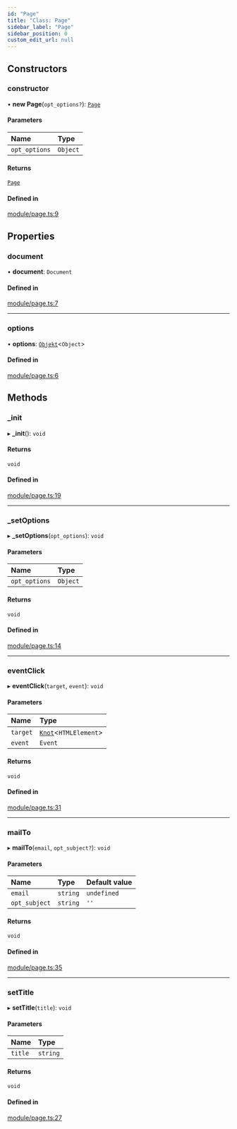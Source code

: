 ```yaml
---
id: "Page"
title: "Class: Page"
sidebar_label: "Page"
sidebar_position: 0
custom_edit_url: null
---
```


## Constructors

### constructor

• **new Page**(`opt_options?`): [`Page`](Page.md)

#### Parameters

| Name | Type |
| :------ | :------ |
| `opt_options` | `Object` |

#### Returns

[`Page`](Page.md)

#### Defined in

[module/page.ts:9](https://github.com/siposdani87/sui-js/blob/9aff0f0/src/module/page.ts#L9)

## Properties

### document

• **document**: `Document`

#### Defined in

[module/page.ts:7](https://github.com/siposdani87/sui-js/blob/9aff0f0/src/module/page.ts#L7)

___

### options

• **options**: [`Objekt`](Objekt.md)\<`Object`\>

#### Defined in

[module/page.ts:6](https://github.com/siposdani87/sui-js/blob/9aff0f0/src/module/page.ts#L6)

## Methods

### \_init

▸ **_init**(): `void`

#### Returns

`void`

#### Defined in

[module/page.ts:19](https://github.com/siposdani87/sui-js/blob/9aff0f0/src/module/page.ts#L19)

___

### \_setOptions

▸ **_setOptions**(`opt_options`): `void`

#### Parameters

| Name | Type |
| :------ | :------ |
| `opt_options` | `Object` |

#### Returns

`void`

#### Defined in

[module/page.ts:14](https://github.com/siposdani87/sui-js/blob/9aff0f0/src/module/page.ts#L14)

___

### eventClick

▸ **eventClick**(`target`, `event`): `void`

#### Parameters

| Name | Type |
| :------ | :------ |
| `target` | [`Knot`](Knot.md)\<`HTMLElement`\> |
| `event` | `Event` |

#### Returns

`void`

#### Defined in

[module/page.ts:31](https://github.com/siposdani87/sui-js/blob/9aff0f0/src/module/page.ts#L31)

___

### mailTo

▸ **mailTo**(`email`, `opt_subject?`): `void`

#### Parameters

| Name | Type | Default value |
| :------ | :------ | :------ |
| `email` | `string` | `undefined` |
| `opt_subject` | `string` | `''` |

#### Returns

`void`

#### Defined in

[module/page.ts:35](https://github.com/siposdani87/sui-js/blob/9aff0f0/src/module/page.ts#L35)

___

### setTitle

▸ **setTitle**(`title`): `void`

#### Parameters

| Name | Type |
| :------ | :------ |
| `title` | `string` |

#### Returns

`void`

#### Defined in

[module/page.ts:27](https://github.com/siposdani87/sui-js/blob/9aff0f0/src/module/page.ts#L27)
